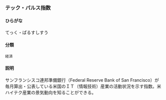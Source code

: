 <div style="display:none;">

## [あ行](securities-terms?id=あ行)
## [か行](securities-terms?id=か行)
## [さ行](securities-terms?id=さ行)
## [た行](securities-terms?id=た行)

</div>

### テック・パルス指数

#### ひらがな

てっく・ぱるすしすう

#### 分類

`経済`

#### 説明

サンフランシスコ連邦準備銀行（Federal Reserve Bank of San Francisco）が毎月算出・公表している米国のＩＴ（情報技術）産業の活動状況を示す指数。米ハイテク産業の景気動向を知ることができる。

<div style="display:none;">

## [な行](securities-terms?id=な行)
## [は行](securities-terms?id=は行)
## [ま行](securities-terms?id=ま行)
## [や行](securities-terms?id=や行)
## [ら行](securities-terms?id=ら行)
## [わ行](securities-terms?id=わ行)
## [英数字・記号](securities-terms?id=英数字・記号)

</div>

